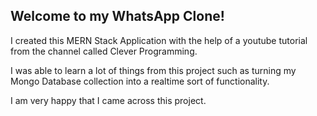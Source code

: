Welcome to my WhatsApp Clone!
---------------------------------------------------------------------------------

I created this MERN Stack Application with the help of a youtube tutorial from the channel called Clever Programming.

I was able to learn a lot of things from this project such as turning my Mongo Database collection into a realtime sort of functionality. 

I am very happy that I came across this project.